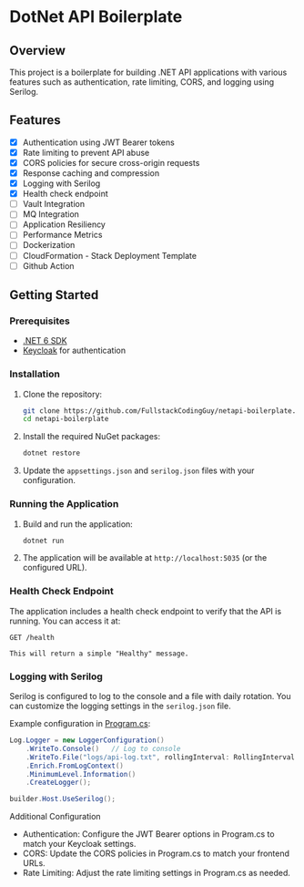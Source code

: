 # DotNet API Boilerplate

## Overview

This project is a boilerplate for building .NET API applications with various features such as authentication, rate limiting, CORS, and logging using Serilog.

## Features

- [x] Authentication using JWT Bearer tokens
- [x] Rate limiting to prevent API abuse
- [x] CORS policies for secure cross-origin requests
- [x] Response caching and compression
- [x] Logging with Serilog
- [x] Health check endpoint
- [ ] Vault Integration
- [ ] MQ Integration
- [ ] Application Resiliency
- [ ] Performance Metrics
- [ ] Dockerization
- [ ] CloudFormation - Stack Deployment Template
- [ ] Github Action

## Getting Started

### Prerequisites

- [.NET 6 SDK](https://dotnet.microsoft.com/download/dotnet/6.0)
- [Keycloak](https://www.keycloak.org/) for authentication

### Installation

1. Clone the repository:
    ```sh
    git clone https://github.com/FullstackCodingGuy/netapi-boilerplate.git
    cd netapi-boilerplate
    ```

2. Install the required NuGet packages:
    ```sh
    dotnet restore
    ```

3. Update the `appsettings.json` and `serilog.json` files with your configuration.

### Running the Application

1. Build and run the application:
    ```sh
    dotnet run
    ```

2. The application will be available at `http://localhost:5035` (or the configured URL).

### Health Check Endpoint

The application includes a health check endpoint to verify that the API is running. You can access it at:


```
GET /health

This will return a simple "Healthy" message.
```

### Logging with Serilog

Serilog is configured to log to the console and a file with daily rotation. You can customize the logging settings in the `serilog.json` file.

Example configuration in [Program.cs](http://_vscodecontentref_/1):

```csharp
Log.Logger = new LoggerConfiguration()
    .WriteTo.Console()   // Log to console
    .WriteTo.File("logs/api-log.txt", rollingInterval: RollingInterval.Day) // Log to a file (daily rotation)
    .Enrich.FromLogContext()
    .MinimumLevel.Information()
    .CreateLogger();

builder.Host.UseSerilog();
```


Additional Configuration
- Authentication: Configure the JWT Bearer options in Program.cs to match your Keycloak settings.
- CORS: Update the CORS policies in Program.cs to match your frontend URLs.
- Rate Limiting: Adjust the rate limiting settings in Program.cs as needed.

